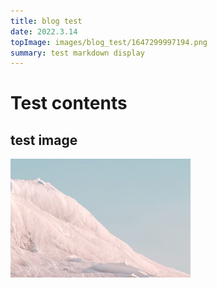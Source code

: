 ```yaml
---
title: blog test
date: 2022.3.14
topImage: images/blog_test/1647299997194.png
summary: test markdown display
---
```


# Test contents

test image
---


![picture 2](images/blog_test/1647299997194.png)  

